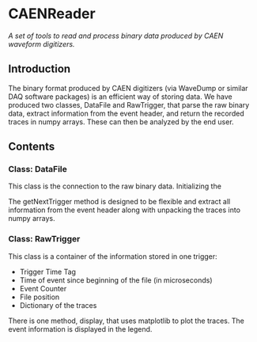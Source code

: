 # CAENReader
_A set of tools to read and process binary data produced by CAEN waveform digitizers._

## Introduction

The binary format produced by CAEN digitizers (via WaveDump or similar DAQ software packages) is an efficient way of storing data. We have produced two classes, DataFile and RawTrigger, that parse the raw binary data, extract information from the event header, and return the recorded traces in numpy arrays. These can then be analyzed by the end user.

## Contents

### Class: DataFile

This class is the connection to the raw binary data. Initializing the

The getNextTrigger method is designed to be flexible and extract all information from the event header along with unpacking the traces into numpy arrays. 



### Class: RawTrigger

This class is a container of the information stored in one trigger: 

- Trigger Time Tag
- Time of event since beginning of the file (in microseconds)
- Event Counter
- File position
- Dictionary of the traces 

There is one method, display, that uses matplotlib to plot the traces. The event information is displayed in the legend.

